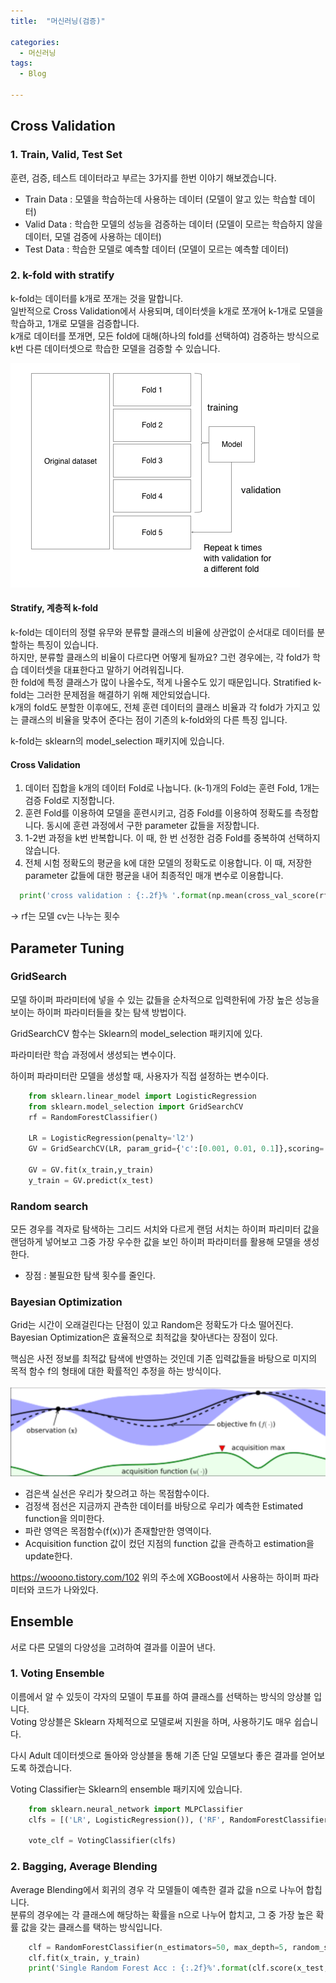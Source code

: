 ```yaml
---
title:  "머신러닝(검증)"

categories:
  - 머신러닝
tags:
  - Blog

---
```


## Cross Validation

### 1. Train, Valid, Test Set

훈련, 검증, 테스트 데이터라고 부르는 3가지를 한번 이야기 해보겠습니다.<br>
* Train Data : 모델을 학습하는데 사용하는 데이터 (모델이 알고 있는 학습할 데이터)
* Valid Data : 학습한 모델의 성능을 검증하는 데이터 (모델이 모르는 학습하지 않을 데이터, 모델 검증에 사용하는 데이터)
* Test Data : 학습한 모델로 예측할 데이터 (모델이 모르는 예측할 데이터)

### 2. k-fold with stratify

k-fold는 데이터를 k개로 쪼개는 것을 말합니다. <br>
일반적으로 Cross Validation에서 사용되며, 데이터셋을 k개로 쪼개어 k-1개로 모델을 학습하고, 1개로 모델을 검증합니다. <br>
k개로 데이터를 쪼개면, 모든 fold에 대해(하나의 fold를 선택하여) 검증하는 방식으로 k번 다른 데이터셋으로 학습한 모델을 검증할 수 있습니다.


![GitHub Logo](/image/kfold.png)

#### Stratify, 계층적 k-fold

k-fold는 데이터의 정렬 유무와 분류할 클래스의 비율에 상관없이 순서대로 데이터를 분할하는 특징이 있습니다.<br>
하지만, 분류할 클래스의 비율이 다르다면 어떻게 될까요? 그런 경우에는, 각 fold가 학습 데이터셋을 대표한다고 말하기 어려워집니다.<br>
한 fold에 특정 클래스가 많이 나올수도, 적게 나올수도 있기 때문입니다. Stratified k-fold는 그러한 문제점을 해결하기 위해 제안되었습니다.<br>
k개의 fold도 분할한 이후에도, 전체 훈련 데이터의 클래스 비율과 각 fold가 가지고 있는 클래스의 비율을 맞추어 준다는 점이 기존의 k-fold와의 다른 특징 입니다.

k-fold는 sklearn의 model_selection 패키지에 있습니다.

#### Cross Validation

1. 데이터 집합을 k개의 데이터 Fold로 나눕니다.
(k-1)개의 Fold는 훈련 Fold, 1개는 검증 Fold로 지정합니다.
2. 훈련 Fold를 이용하여 모델을 훈련시키고, 검증 Fold를 이용하여 정확도를 측정합니다.
동시에 훈련 과정에서 구한 parameter 값들을 저장합니다.
3. 1-2번 과정을 k번 반복합니다.
이 때, 한 번 선정한 검증 Fold를 중복하여 선택하지 않습니다.
4. 전체 시험 정확도의 평균을 k에 대한 모델의 정확도로 이용합니다.
이 때, 저장한 parameter 값들에 대한 평균을 내어 최종적인 매개 변수로 이용합니다.

```python
  print('cross validation : {:.2f}% '.format(np.mean(cross_val_score(rf,kf_data,kf_label,cv=5))*100))
```
-> rf는 모델 cv는 나누는 횟수

## Parameter Tuning

### GridSearch 

모델 하이퍼 파라미터에 넣을 수 있는 값들을 순차적으로 입력한뒤에 가장 높은 성능을 보이는 하이퍼 파라미터들을 찾는 탐색 방법이다.

GridSearchCV 함수는 Sklearn의 model_selection 패키지에 있다.

파라미터란 학습 과정에서 생성되는 변수이다.

하이퍼 파라미터란 모델을 생성할 때, 사용자가 직접 설정하는 변수이다.

```python
    from sklearn.linear_model import LogisticRegression
    from sklearn.model_selection import GridSearchCV
    rf = RandomForestClassifier()

    LR = LogisticRegression(penalty='l2')
    GV = GridSearchCV(LR, param_grid={'c':[0.001, 0.01, 0.1]},scoring='accuracy', cv=4)

    GV = GV.fit(x_train,y_train)
    y_train = GV.predict(x_test)
 ```

 ### Random search

 모든 경우를 격자로 탐색하는 그리드 서치와 다르게 랜덤 서치는 하이퍼 파리미터 값을 랜덤하게 넣어보고 그중 가장 우수한 값을 보인 하이퍼 파라미터를 활용해 모델을 생성한다.

- 장점 : 불필요한 탐색 횟수를 줄인다.

### Bayesian Optimization

Grid는 시간이 오래걸린다는 단점이 있고 Random은 정확도가 다소 떨어진다. Bayesian Optimization은 효율적으로 최적값을 찾아낸다는 장점이 있다.

핵심은 사전 정보를 최적값 탐색에 반영하는 것인데 기존 입력값들을 바탕으로 미지의 목적 함수 f의 형태에 대한 확률적인 추정을 하는 방식이다. 

![GitHub Logo](/image/Bayesian.png)

- 검은색 실선은 우리가 찾으려고 하는 목점함수이다.
- 검정색 점선은 지금까지 관측한 데이터를 바탕으로 우리가 예측한 Estimated function을 의미한다.
- 파란 영역은 목점함수(f(x))가 존재할만한 영역이다.
- Acquisition function 값이 컸던 지점의 function 값을 관측하고 estimation을 update한다.

https://wooono.tistory.com/102 
위의 주소에 XGBoost에서 사용하는 하이퍼 파라미터와 코드가 나와있다.

## Ensemble

서로 다른 모델의 다양성을 고려하여 결과를 이끌어 낸다.

### 1. Voting Ensemble

이름에서 알 수 있듯이 각자의 모델이 투표를 하여 클래스를 선택하는 방식의 앙상블 입니다. <br>
Voting 앙상블은 Sklearn 자체적으로 모델로써 지원을 하며, 사용하기도 매우 쉽습니다. <br>

다시 Adult 데이터셋으로 돌아와 앙상블을 통해 기존 단일 모델보다 좋은 결과를 얻어보도록 하겠습니다.

Voting Classifier는 Sklearn의 ensemble 패키지에 있습니다.

```python
    from sklearn.neural_network import MLPClassifier
    clfs = [('LR', LogisticRegression()), ('RF', RandomForestClassifier(max_depth=5)), ('MLP', MLPClassifier()) ]

    vote_clf = VotingClassifier(clfs)   
```

### 2. Bagging, Average Blending

 Average Blending에서 회귀의 경우 각 모델들이 예측한 결과 값을 n으로 나누어 합칩니다.<br>
분류의 경우에는 각 클래스에 해당하는 확률을 n으로 나누어 합치고, 그 중 가장 높은 확률 값을 갖는 클래스를 택하는 방식입니다. 


```python
    clf = RandomForestClassifier(n_estimators=50, max_depth=5, random_state=2019)
    clf.fit(x_train, y_train)
    print('Single Random Forest Acc : {:.2f}%'.format(clf.score(x_test, y_test)*100))
```
